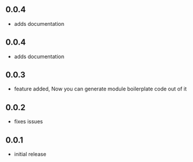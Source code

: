 ## 0.0.4

* adds documentation

## 0.0.4

* adds documentation


## 0.0.3

* feature added, Now you can generate module boilerplate code out of it

## 0.0.2

* fixes issues


## 0.0.1

* initial release
